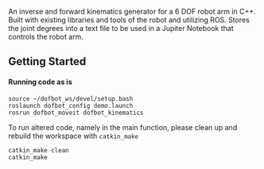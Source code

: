 An inverse and forward kinematics generator for a 6 DOF robot arm in C++. Built with existing libraries and tools of the robot and utilizing ROS.
Stores the joint degrees into a text file to be used in a Jupiter Notebook that controls the robot arm.

## Getting Started

#### Running code as is

```
source ~/dofbot_ws/devel/setup.bash
roslaunch dofbot_config demo.launch
rosrun dofbot_moveit dofbot_kinematics
```

To run altered code, namely in the main function, please clean up and rebuild the workspace with `catkin_make`

```
catkin_make clean
catkin_make
```
